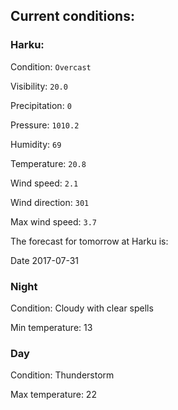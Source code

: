 ## Current conditions: 

### Harku: 

Condition: ``` Overcast ``` 

Visibility: ``` 20.0 ``` 

Precipitation: ``` 0 ``` 

Pressure: ``` 1010.2 ``` 

Humidity: ``` 69 ``` 

Temperature: ``` 20.8 ``` 

Wind speed: ``` 2.1 ``` 

Wind direction: ``` 301 ``` 

Max wind speed: ``` 3.7 ``` 


 The forecast for tomorrow at Harku is: 

Date 2017-07-31 

### Night 

Condition: Cloudy with clear spells 

Min temperature: 13 

### Day 

Condition: Thunderstorm 

Max temperature: 22 


